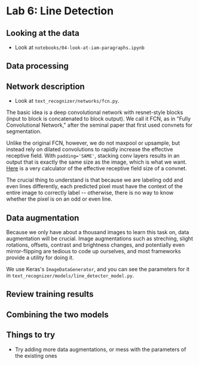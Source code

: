# Lab 6: Line Detection

## Looking at the data

- Look at `notebooks/04-look-at-iam-paragraphs.ipynb`

## Data processing

## Network description

- Look at `text_recognizer/networks/fcn.py`.

The basic idea is a deep convolutional network with resnet-style blocks (input to block is concatenated to block output).
We call it FCN, as in "Fully Convolutional Network," after the seminal paper that first used convnets for segmentation.

Unlike the original FCN, however, we do not maxpool or upsample, but instead rely on dilated convolutions to rapidly increase the effective receptive field.
With `padding='SAME'`, stacking conv layers results in an output that is exactly the same size as the image, which is what we want.
[Here](https://fomoro.com/projects/project/receptive-field-calculator) is a very calculator of the effective receptive field size of a convnet.

The crucial thing to understand is that because we are labeling odd and even lines differently, each predicted pixel must have the context of the entire image to correctly label -- otherwise, there is no way to know whether the pixel is on an odd or even line.

## Data augmentation

Because we only have about a thousand images to learn this task on, data augmentation will be crucial.
Image augmentations such as streching, slight rotations, offsets, contrast and brightness changes, and potentially even mirror-flipping are tedious to code up ourselves, and most frameworks provide a utility for doing it.

We use Keras's `ImageDataGenerator`, and you can see the parameters for it in `text_recognizer/models/line_detector_model.py`.

## Review training results

## Combining the two models

## Things to try

- Try adding more data augmentations, or mess with the parameters of the existing ones
